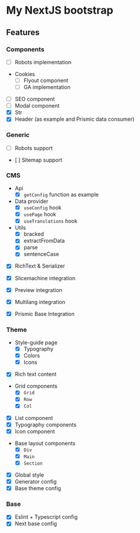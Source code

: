 # My NextJS bootstrap

## Features


### Components
- [ ] Robots implementation
- Cookies
  - [ ] Flyout component
  - [ ] GA implementation
- [ ] SEO component
- [ ] Modal component
- [x] Str
- [x] Header (as example and Prismic data consumer)

### Generic
- [ ] Robots support
- [ ] Sitemap support

### CMS
- Api
  - [x] `getConfig` function as example
- Data provider
  - [x] `useConfig` hook
  - [x] `usePage` hook
  - [x] `useTranslations` hook
- Utils
  - [x] bracked
  - [x] extractFromData
  - [x] parse
  - [x] sentenceCase
- [x] RichText & Serializer
- [x] Slicemachine integration
- [x] Preview integration
- [x] Multilang integration
- [x] Prismic Base Integration


### Theme
- Style-guide page
  - [x] Typography
  - [x] Colors
  - [x] Icons
- [x] Rich text content
- Grid components
  - [x] `Grid`
  - [x] `Row`
  - [x] `Col`
- [x] List component
- [x] Typography components
- [x] Icon component
- Base layout components
  - [x] `Div`
  - [x] `Main`
  - [x] `Section`
- [x] Global style
- [x] Generator config
- [x] Base theme config

### Base
- [x] Eslint + Typescript config
- [x] Next base config